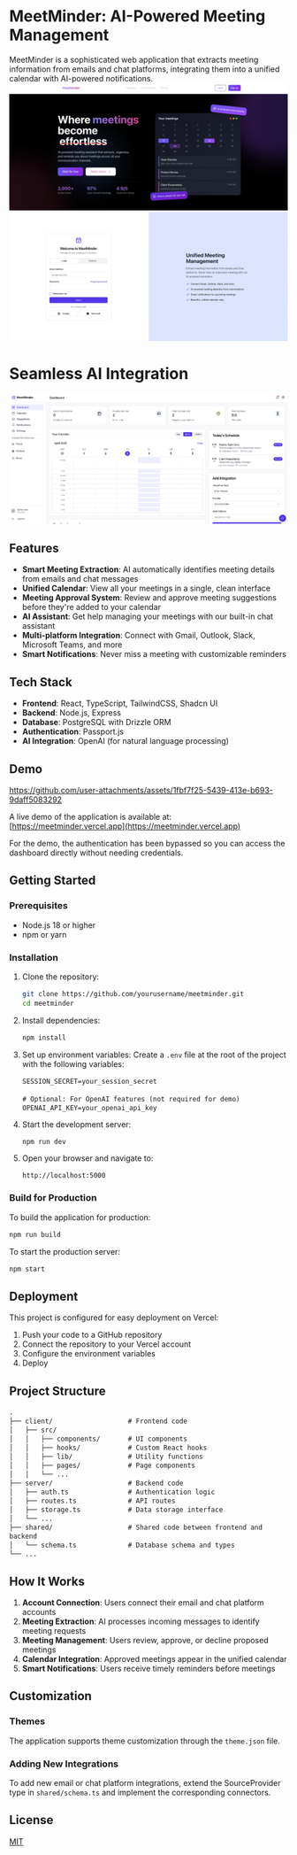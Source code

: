 # MeetMinder: AI-Powered Meeting Management

MeetMinder is a sophisticated web application that extracts meeting information from emails and chat platforms, integrating them into a unified calendar with AI-powered notifications.
![MeetMinder Home](home_9d79-7e53e9a12b4e-00-31nnrkv513h4y.png)
![MeetMinder Login](login_auth_d79-7e53e9a12b4e-00-31nnrkv513h4y.png)
# Seamless AI Integration
![MeetMinder App](app0f174bb1-f02d-4876-9d79-7e53e9a12b4e-00-31nnrkv513h4y.png)

## Features

- **Smart Meeting Extraction**: AI automatically identifies meeting details from emails and chat messages
- **Unified Calendar**: View all your meetings in a single, clean interface
- **Meeting Approval System**: Review and approve meeting suggestions before they're added to your calendar
- **AI Assistant**: Get help managing your meetings with our built-in chat assistant
- **Multi-platform Integration**: Connect with Gmail, Outlook, Slack, Microsoft Teams, and more
- **Smart Notifications**: Never miss a meeting with customizable reminders

## Tech Stack

- **Frontend**: React, TypeScript, TailwindCSS, Shadcn UI
- **Backend**: Node.js, Express
- **Database**: PostgreSQL with Drizzle ORM
- **Authentication**: Passport.js
- **AI Integration**: OpenAI (for natural language processing)

## Demo

https://github.com/user-attachments/assets/1fbf7f25-5439-413e-b693-9daff5083292

A live demo of the application is available at: [https://meetminder.vercel.app](https://meetminder.vercel.app)

For the demo, the authentication has been bypassed so you can access the dashboard directly without needing credentials.

## Getting Started

### Prerequisites

- Node.js 18 or higher
- npm or yarn

### Installation

1. Clone the repository:
   ```bash
   git clone https://github.com/yourusername/meetminder.git
   cd meetminder
   ```

2. Install dependencies:
   ```bash
   npm install
   ```

3. Set up environment variables:
   Create a `.env` file at the root of the project with the following variables:
   ```
   SESSION_SECRET=your_session_secret
   
   # Optional: For OpenAI features (not required for demo)
   OPENAI_API_KEY=your_openai_api_key
   ```

4. Start the development server:
   ```bash
   npm run dev
   ```

5. Open your browser and navigate to:
   ```
   http://localhost:5000
   ```

### Build for Production

To build the application for production:

```bash
npm run build
```

To start the production server:

```bash
npm start
```

## Deployment

This project is configured for easy deployment on Vercel:

1. Push your code to a GitHub repository
2. Connect the repository to your Vercel account
3. Configure the environment variables
4. Deploy

## Project Structure

```
.
├── client/                   # Frontend code
│   ├── src/
│   │   ├── components/       # UI components
│   │   ├── hooks/            # Custom React hooks
│   │   ├── lib/              # Utility functions
│   │   ├── pages/            # Page components
│   │   └── ...
├── server/                   # Backend code
│   ├── auth.ts               # Authentication logic
│   ├── routes.ts             # API routes
│   ├── storage.ts            # Data storage interface
│   └── ...
├── shared/                   # Shared code between frontend and backend
│   └── schema.ts             # Database schema and types
└── ...
```

## How It Works

1. **Account Connection**: Users connect their email and chat platform accounts
2. **Meeting Extraction**: AI processes incoming messages to identify meeting requests
3. **Meeting Management**: Users review, approve, or decline proposed meetings
4. **Calendar Integration**: Approved meetings appear in the unified calendar
5. **Smart Notifications**: Users receive timely reminders before meetings

## Customization

### Themes

The application supports theme customization through the `theme.json` file.

### Adding New Integrations

To add new email or chat platform integrations, extend the SourceProvider type in `shared/schema.ts` and implement the corresponding connectors.

## License

[MIT](LICENSE)
